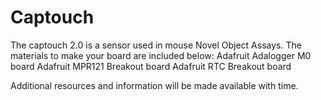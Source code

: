 # Captouch
The captouch 2.0 is a sensor used in mouse Novel Object Assays.
The materials to make your board are included below:
Adafruit Adalogger M0 board
Adafruit MPR121 Breakout board
Adafruit RTC Breakout board

Additional resources and information will be made available with time.

